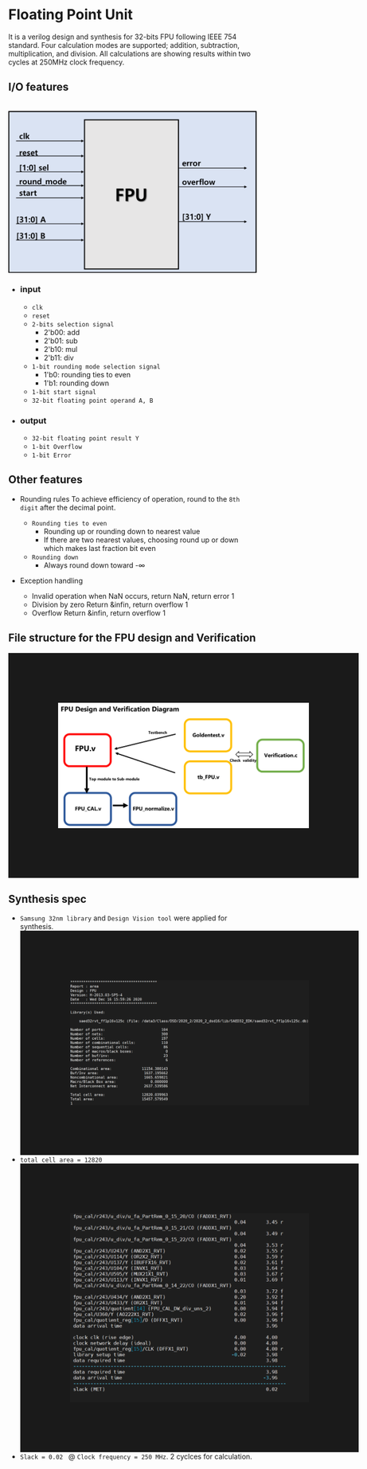 # Floating Point Unit
It is a verilog design and synthesis for 32-bits FPU following IEEE 754 standard. Four calculation modes are supported; addition, subtraction, multiplication, and division. All calculations are showing results within two cycles at 250MHz clock frequency.

I/O features
---------------------------------------------
<br><img src="img_src/io.png" width="500px" align="center" > </img><br>

* ### input
   * ```clk```
   * ```reset```
   * ```2-bits selection signal```
      * 2'b00: add
      * 2'b01: sub
      * 2'b10: mul
      * 2'b11: div
   * ```1-bit rounding mode selection signal```
      * 1'b0: rounding ties to even
      * 1'b1: rounding down
   * ```1-bit start signal```
   * ```32-bit floating point operand A, B```
* ### output
   * ```32-bit floating point result Y```
   * ```1-bit Overflow```
   * ```1-bit Error```

Other features
---------------------------------------------
* Rounding rules
To achieve efficiency of operation, round to the ```8th digit``` after the decimal point.
   * ```Rounding ties to even```
      * Rounding up or rounding down to nearest value
      * If there are two nearest values, choosing round up or down which makes last fraction bit even
   * ```Rounding down```
      * Always round down toward -&infin;

* Exception handling
    * Invalid operation
        when NaN occurs, return NaN, return error 1
    * Division by zero
        Return &infin, return overflow 1
    * Overflow
        Return &infin, return overflow 1


File structure for the FPU design and Verification
---------------------------------------------
<img src="img_src/fileStructure.png" border="100px" align="center" > </img><br>

 
Synthesis spec
---------------------------------------------
* ```Samsung 32nm library``` and ```Design Vision tool``` were applied for synthesis.
<img src="img_src/area.png" border="100px" align="center" > </img><br>
* ```total cell area = 12820```
<img src="img_src/timing.png" border="100px" align="center" > </img><br>
* ```Slack = 0.02 ``` @ ```Clock frequency = 250 MHz```. 2 cyclces for calculation.

